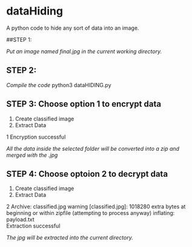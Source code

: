# dataHiding
A python code to hide any sort of data into an image.

##STEP 1:

*Put an image named final.jpg in the current working directory.*

## STEP 2:
*Compile the code*
  python3 dataHIDING.py

## STEP 3: Choose option 1 to encrypt data

1. Create classified image 
2. Extract Data 

1
Encryption successful

*All the data inside the selected folder will be converted into a zip and merged with the .jpg*

## STEP 4: Choose optoion 2 to decrypt data

1. Create classified image 
2. Extract Data 

2
Archive:  classified.jpg
warning [classified.jpg]:  1018280 extra bytes at beginning or within zipfile
  (attempting to process anyway)
  inflating: payload.txt             
Extraction successful

*The jpg will be extracted into the current directory.*
